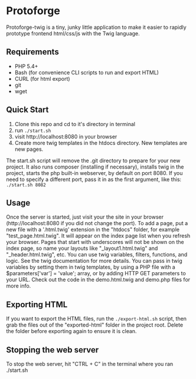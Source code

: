 # Protoforge
Protoforge-twig is a tiny, junky little application to make it easier to rapidly prototype frontend html/css/js with the Twig language.

## Requirements
* PHP 5.4+
* Bash (for convenience CLI scripts to run and export HTML)
* CURL (for html export)
* git
* wget

## Quick Start
1. Clone this repo and cd to it's directory in terminal
2. run `./start.sh`
3. visit http://localhost:8080 in your browser
4. Create more twig templates in the htdocs directory.  New templates are new pages.

The start.sh script will remove the .git directory to prepare for your new project.  It also runs composer (installing if necessary), installs twig in the project, starts the php built-in webserver, by default on port 8080.  If you need to specify a different port, pass it in as the first argument, like this: `./start.sh 8082`

## Usage
Once the server is started, just visit your the site in your browser (http://localhost:8080 if you did not change the port).
To add a page, put a new file with a '.html.twig' extension in the "htdocs" folder, for example "test_page.html.twig".  It will appear on the index page list when you refresh your browser.  Pages that start with underscores will not be shown on the index page, so name your layouts like "_layout1.html.twig" and "_header.html.twig", etc.  You can use twig variables, filters, functions, and logic.  See the twig documentation for more details.  You can pass in twig variables by setting them in twig templates, by using a PHP file with a $parameters['var'] = 'value'; array, or by adding HTTP GET parameters to your URL.  Check out the code in the demo.html.twig and demo.php files for more info.

## Exporting HTML
If you want to export the HTML files, run the `./export-html.sh` script, then grab the files out of the "exported-html" folder in the project root.  Delete the folder before exporting again to ensure it is clean.

## Stopping the web server
To stop the web server, hit "CTRL + C" in the terminal where you ran ./start.sh
